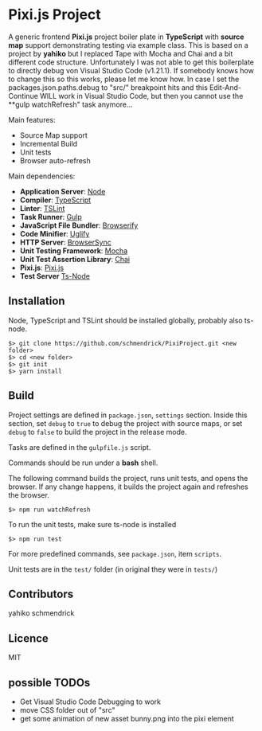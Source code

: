 # Pixi.js Project #

A generic frontend **Pixi.js** project boiler plate in **TypeScript** with **source map** support demonstrating testing via example class.
This is based on a project by **yahiko** but I replaced Tape with Mocha and Chai and a bit different code structure.
Unfortunately I was not able to get this boilerplate to directly debug von Visual Studio Code (v1.21.1). If somebody knows how to change this so this works, please let me know how. In case I set the packages.json.paths.debug to "src/" breakpoint hits and this Edit-And-Continue WILL work in Visual Studio Code, but then you cannot use the **gulp watchRefresh" task anymore...

Main features:

* Source Map support
* Incremental Build
* Unit tests
* Browser auto-refresh


Main dependencies:

* **Application Server**: [Node](https://nodejs.org/en/)
* **Compiler**: [TypeScript](https://github.com/Microsoft/TypeScript)
* **Linter**: [TSLint](https://github.com/palantir/tslint)
* **Task Runner**: [Gulp](https://github.com/gulpjs/gulp)
* **JavaScript File Bundler**: [Browserify](https://github.com/substack/node-browserify)
* **Code Minifier**: [Uglify](https://github.com/mishoo/UglifyJS2)
* **HTTP Server**: [BrowserSync](https://github.com/Browsersync/browsersync.github.io)
* **Unit Testing Framework**: [Mocha](https://mochajs.org/)
* **Unit Test Assertion Library**: [Chai](http://www.chaijs.com/)
* **Pixi.js**: [Pixi.js](http://www.pixijs.com/)
* **Test Server** [Ts-Node](https://github.com/TypeStrong/ts-node)



## Installation ##

Node, TypeScript and TSLint should be installed globally, probably also ts-node.

	$> git clone https://github.com/schmendrick/PixiProject.git <new folder>
	$> cd <new folder>
	$> git init
	$> yarn install


## Build ##

Project settings are defined in `package.json`, `settings` section. Inside this section, set `debug` to `true` to debug the project with source maps, or set `debug` to `false` to build the project in the release mode.

Tasks are defined in the `gulpfile.js` script.

Commands should be run under a **bash** shell.

The following command builds the project, runs unit tests, and opens the browser. If any change happens, it builds the project again and refreshes the browser.

	$> npm run watchRefresh

To run the unit tests, make sure ts-node is installed

	$> npm run test

For more predefined commands, see `package.json`, item `scripts`.

Unit tests are in the `test/` folder (in original they were in `tests/`)

## Contributors ##

yahiko
schmendrick

## Licence ##

MIT

## possible TODOs ##
* Get Visual Studio Code Debugging to work
* move CSS folder out of "src"
* get some animation of new asset bunny.png into the pixi element